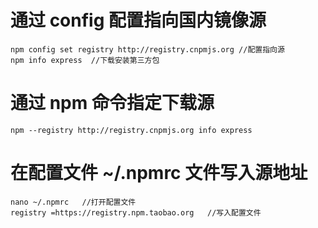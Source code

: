 # 通过 config 配置指向国内镜像源  

	npm config set registry http://registry.cnpmjs.org //配置指向源  
	npm info express  //下载安装第三方包  

# 通过 npm 命令指定下载源  

	npm --registry http://registry.cnpmjs.org info express  

# 在配置文件 ~/.npmrc 文件写入源地址  

	nano ~/.npmrc   //打开配置文件  
	registry =https://registry.npm.taobao.org   //写入配置文件  


